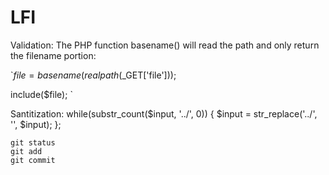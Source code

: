 # LFI
Validation:
The PHP function basename() will read the path and only return the filename portion:

`$file = basename(realpath($_GET['file']));

include($file);
`

Santitization:
while(substr_count($input, '../', 0)) {
    $input = str_replace('../', '', $input);
};

```
git status
git add
git commit
```
